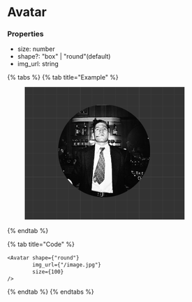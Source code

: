 # Avatar

### Properties

* size: number
* shape?: "box" | "round"(default)
* img\_url: string



{% tabs %}
{% tab title="Example" %}
<figure><img src="../.gitbook/assets/image (2) (1) (1) (1) (1).png" alt=""><figcaption></figcaption></figure>
{% endtab %}

{% tab title="Code" %}
```tsx
<Avatar shape={"round"}
        img_url={"/image.jpg"}
        size={100}
/>
```
{% endtab %}
{% endtabs %}
